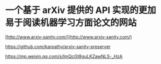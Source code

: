 # 一个基于 arXiv 提供的 API 实现的更加易于阅读机器学习方面论文的网站


[http://www.arxiv-sanity.com/](http://www.arxiv-sanity.com/)







https://github.com/karpathy/arxiv-sanity-preserver











https://mp.weixin.qq.com/s/ImQcGt8guLKZawNLS-_HzA























